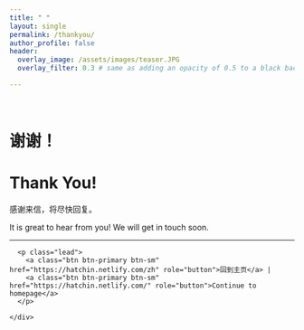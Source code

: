 ```yaml
---
title: " "
layout: single
permalink: /thankyou/
author_profile: false
header:
  overlay_image: /assets/images/teaser.JPG
  overlay_filter: 0.3 # same as adding an opacity of 0.5 to a black background

---
```

<html>
<br>
  <p align="center">
    <h1>谢谢！</h1>
    <h1>Thank You!</h1>
    <div class="jumbotron text-xs-center">
      <p class="lead">感谢来信，将尽快回复。</p>
      <p class="lead">It is great to hear from you! We will get in touch soon.</p>
      <hr>

      <p class="lead">
        <a class="btn btn-primary btn-sm" href="https://hatchin.netlify.com/zh" role="button">回到主页</a> | 
        <a class="btn btn-primary btn-sm" href="https://hatchin.netlify.com/" role="button">Continue to homepage</a>
      </p>

    </div>
  </p>

</html>
